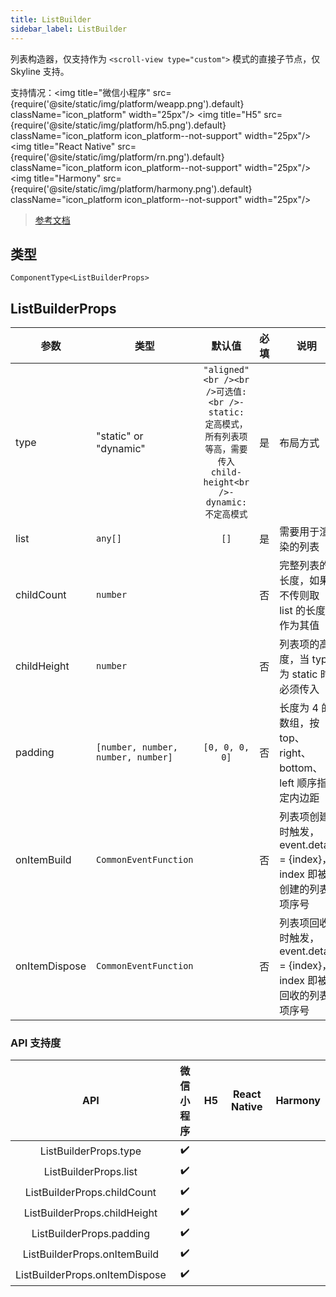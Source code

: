 ```yaml
---
title: ListBuilder
sidebar_label: ListBuilder
---
```


列表构造器，仅支持作为 `<scroll-view type="custom">` 模式的直接子节点，仅 Skyline 支持。

支持情况：<img title="微信小程序" src={require('@site/static/img/platform/weapp.png').default} className="icon_platform" width="25px"/> <img title="H5" src={require('@site/static/img/platform/h5.png').default} className="icon_platform icon_platform--not-support" width="25px"/> <img title="React Native" src={require('@site/static/img/platform/rn.png').default} className="icon_platform icon_platform--not-support" width="25px"/> <img title="Harmony" src={require('@site/static/img/platform/harmony.png').default} className="icon_platform icon_platform--not-support" width="25px"/>

> [参考文档](https://developers.weixin.qq.com/miniprogram/dev/component/list-builder.html)

## 类型

```tsx
ComponentType<ListBuilderProps>
```

## ListBuilderProps

| 参数 | 类型 | 默认值 | 必填 | 说明 |
| --- | --- | :---: | :---: | --- |
| type | "static" or "dynamic" | `"aligned"<br /><br />可选值:<br />- static: 定高模式，所有列表项等高，需要传入 child-height<br />- dynamic: 不定高模式` | 是 | 布局方式 |
| list | `any[]` | `[]` | 是 | 需要用于渲染的列表 |
| childCount | `number` |  | 否 | 完整列表的长度，如果不传则取 list 的长度作为其值 |
| childHeight | `number` |  | 否 | 列表项的高度，当 type 为 static 时必须传入 |
| padding | `[number, number, number, number]` | `[0, 0, 0, 0]` | 否 | 长度为 4 的数组，按 top、right、bottom、left 顺序指定内边距 |
| onItemBuild | `CommonEventFunction` |  | 否 | 列表项创建时触发，event.detail = {index}，index 即被创建的列表项序号 |
| onItemDispose | `CommonEventFunction` |  | 否 | 列表项回收时触发，event.detail = {index}，index 即被回收的列表项序号 |

### API 支持度

| API | 微信小程序 | H5 | React Native | Harmony |
| :---: | :---: | :---: | :---: | :---: |
| ListBuilderProps.type | ✔️ |  |  |  |
| ListBuilderProps.list | ✔️ |  |  |  |
| ListBuilderProps.childCount | ✔️ |  |  |  |
| ListBuilderProps.childHeight | ✔️ |  |  |  |
| ListBuilderProps.padding | ✔️ |  |  |  |
| ListBuilderProps.onItemBuild | ✔️ |  |  |  |
| ListBuilderProps.onItemDispose | ✔️ |  |  |  |
